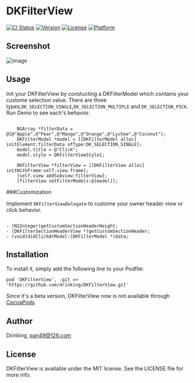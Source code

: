 # DKFilterView

[![CI Status](http://img.shields.io/travis/Drinking/DKFilterView.svg?style=flat)](https://travis-ci.org/Drinking/DKFilterView)
[![Version](https://img.shields.io/cocoapods/v/DKFilterView.svg?style=flat)](http://cocoadocs.org/docsets/DKFilterView)
[![License](https://img.shields.io/cocoapods/l/DKFilterView.svg?style=flat)](http://cocoadocs.org/docsets/DKFilterView)
[![Platform](https://img.shields.io/cocoapods/p/DKFilterView.svg?style=flat)](http://cocoadocs.org/docsets/DKFilterView)

## Screenshot
![image](http://img189.imageshack.us/img189/3955/07yh.gif)

## Usage
Init your DKFilterView by constucting a DKFilterModel which contains your custome selection value. 
There are three types,`DK_SELECTION_SINGLE`,`DK_SELECTION_MULTIPLE` and `DK_SELECTION_PICK`.
Run Demo to see each's behavior.

```objc

    NSArray *filterData =  @[@"Apple",@"Pear",@"Mango",@"Orange",@"Lychee",@"Coconut"];
    DKFilterModel *model = [[DKFilterModel alloc] initElement:filterData ofType:DK_SELECTION_SINGLE];
    model.title = @"Click";
    model.style = DKFilterViewStyle1;
    
    DKFilterView *filterView = [[DKFilterView alloc] initWithFrame:self.view.frame];
    [self.view addSubview:filterView];
    [filterView setFilterModels:@[model]];
```
###Customization

Implement `DKFilterViewDelegate` to custome your owner header view or click behavior.

```objc

- (NSInteger)getCustomSectionHeaderHeight;
- (DKFilterSectionHeaderView *)getCustomSectionHeader;
- (void)didClickAtModel:(DKFilterModel *)data;
```


## Installation

To install it, simply add the following line to your Podfile:

    pod 'DKFilterView', :git => 'https://github.com/drinking/DKFilterView.git'

Since it's a beta version, DKFilterView now is not available through [CocoaPods](http://cocoapods.org). 

## Author

Drinking, pan49@126.com

## License

DKFilterView is available under the MIT license. See the LICENSE file for more info.

